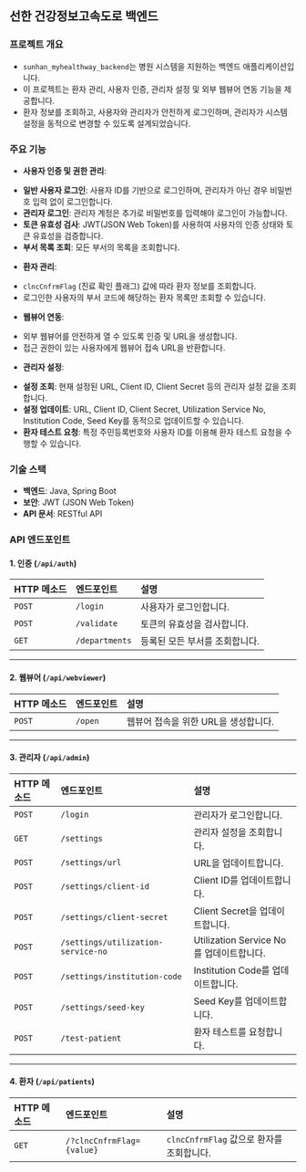 ## 선한 건강정보고속도로 백엔드

### 프로젝트 개요
- `sunhan_myhealthway_backend`는 병원 시스템을 지원하는 백엔드 애플리케이션입니다.
- 이 프로젝트는 환자 관리, 사용자 인증, 관리자 설정 및 외부 웹뷰어 연동 기능을 제공합니다.
- 환자 정보를 조회하고, 사용자와 관리자가 안전하게 로그인하며, 관리자가 시스템 설정을 동적으로 변경할 수 있도록 설계되었습니다.

### 주요 기능

* **사용자 인증 및 권한 관리**:
- **일반 사용자 로그인**: 사용자 ID를 기반으로 로그인하며, 관리자가 아닌 경우 비밀번호 입력 없이 로그인합니다.
- **관리자 로그인**: 관리자 계정은 추가로 비밀번호를 입력해야 로그인이 가능합니다.
- **토큰 유효성 검사**: JWT(JSON Web Token)를 사용하여 사용자의 인증 상태와 토큰 유효성을 검증합니다.
- **부서 목록 조회**: 모든 부서의 목록을 조회합니다.

* **환자 관리**:
- `clncCnfrmFlag` (진료 확인 플래그) 값에 따라 환자 정보를 조회합니다.
- 로그인한 사용자의 부서 코드에 해당하는 환자 목록만 조회할 수 있습니다.

* **웹뷰어 연동**:
- 외부 웹뷰어를 안전하게 열 수 있도록 인증 및 URL을 생성합니다.
- 접근 권한이 있는 사용자에게 웹뷰어 접속 URL을 반환합니다.

* **관리자 설정**:
- **설정 조회**: 현재 설정된 URL, Client ID, Client Secret 등의 관리자 설정 값을 조회합니다.
- **설정 업데이트**: URL, Client ID, Client Secret, Utilization Service No, Institution Code, Seed Key를 동적으로 업데이트할 수 있습니다.
- **환자 테스트 요청**: 특정 주민등록번호와 사용자 ID를 이용해 환자 테스트 요청을 수행할 수 있습니다.

### 기술 스택

- **백엔드**: Java, Spring Boot
- **보안**: JWT (JSON Web Token)
- **API 문서**: RESTful API

### API 엔드포인트

#### 1. 인증 (`/api/auth`)

| HTTP 메소드 | 엔드포인트 | 설명 |
| :--- | :--- | :--- |
| `POST` | `/login` | 사용자가 로그인합니다. |
| `POST` | `/validate` | 토큰의 유효성을 검사합니다. |
| `GET` | `/departments` | 등록된 모든 부서를 조회합니다. |

---

#### 2. 웹뷰어 (`/api/webviewer`)

| HTTP 메소드 | 엔드포인트 | 설명 |
| :--- | :--- | :--- |
| `POST` | `/open` | 웹뷰어 접속을 위한 URL을 생성합니다. |

---

#### 3. 관리자 (`/api/admin`)

| HTTP 메소드 | 엔드포인트 | 설명 |
| :--- | :--- | :--- |
| `POST` | `/login` | 관리자가 로그인합니다. |
| `GET` | `/settings` | 관리자 설정을 조회합니다. |
| `POST` | `/settings/url` | URL을 업데이트합니다. |
| `POST` | `/settings/client-id` | Client ID를 업데이트합니다. |
| `POST` | `/settings/client-secret` | Client Secret을 업데이트합니다. |
| `POST` | `/settings/utilization-service-no` | Utilization Service No를 업데이트합니다. |
| `POST` | `/settings/institution-code` | Institution Code를 업데이트합니다. |
| `POST` | `/settings/seed-key` | Seed Key를 업데이트합니다. |
| `POST` | `/test-patient` | 환자 테스트를 요청합니다. |

---

#### 4. 환자 (`/api/patients`)

| HTTP 메소드 | 엔드포인트 | 설명 |
| :--- | :--- | :--- |
| `GET` | `/?clncCnfrmFlag={value}` | `clncCnfrmFlag` 값으로 환자를 조회합니다. |
